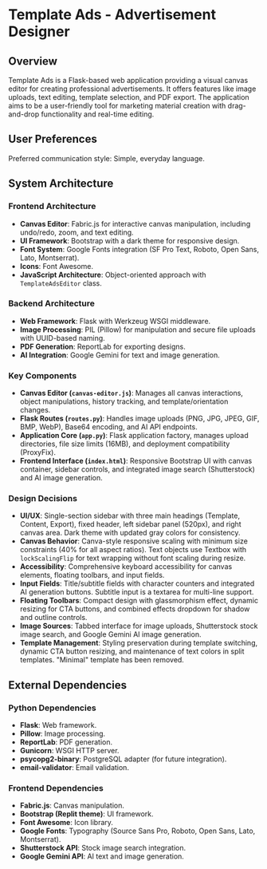 # Template Ads - Advertisement Designer

## Overview
Template Ads is a Flask-based web application providing a visual canvas editor for creating professional advertisements. It offers features like image uploads, text editing, template selection, and PDF export. The application aims to be a user-friendly tool for marketing material creation with drag-and-drop functionality and real-time editing.

## User Preferences
Preferred communication style: Simple, everyday language.

## System Architecture

### Frontend Architecture
- **Canvas Editor**: Fabric.js for interactive canvas manipulation, including undo/redo, zoom, and text editing.
- **UI Framework**: Bootstrap with a dark theme for responsive design.
- **Font System**: Google Fonts integration (SF Pro Text, Roboto, Open Sans, Lato, Montserrat).
- **Icons**: Font Awesome.
- **JavaScript Architecture**: Object-oriented approach with `TemplateAdsEditor` class.

### Backend Architecture
- **Web Framework**: Flask with Werkzeug WSGI middleware.
- **Image Processing**: PIL (Pillow) for manipulation and secure file uploads with UUID-based naming.
- **PDF Generation**: ReportLab for exporting designs.
- **AI Integration**: Google Gemini for text and image generation.

### Key Components
- **Canvas Editor (`canvas-editor.js`)**: Manages all canvas interactions, object manipulations, history tracking, and template/orientation changes.
- **Flask Routes (`routes.py`)**: Handles image uploads (PNG, JPG, JPEG, GIF, BMP, WebP), Base64 encoding, and AI API endpoints.
- **Application Core (`app.py`)**: Flask application factory, manages upload directories, file size limits (16MB), and deployment compatibility (ProxyFix).
- **Frontend Interface (`index.html`)**: Responsive Bootstrap UI with canvas container, sidebar controls, and integrated image search (Shutterstock) and AI image generation.

### Design Decisions
- **UI/UX**: Single-section sidebar with three main headings (Template, Content, Export), fixed header, left sidebar panel (520px), and right canvas area. Dark theme with updated gray colors for consistency.
- **Canvas Behavior**: Canva-style responsive scaling with minimum size constraints (40% for all aspect ratios). Text objects use Textbox with `lockScalingFlip` for text wrapping without font scaling during resize.
- **Accessibility**: Comprehensive keyboard accessibility for canvas elements, floating toolbars, and input fields.
- **Input Fields**: Title/subtitle fields with character counters and integrated AI generation buttons. Subtitle input is a textarea for multi-line support.
- **Floating Toolbars**: Compact design with glassmorphism effect, dynamic resizing for CTA buttons, and combined effects dropdown for shadow and outline controls.
- **Image Sources**: Tabbed interface for image uploads, Shutterstock stock image search, and Google Gemini AI image generation.
- **Template Management**: Styling preservation during template switching, dynamic CTA button resizing, and maintenance of text colors in split templates. "Minimal" template has been removed.

## External Dependencies

### Python Dependencies
- **Flask**: Web framework.
- **Pillow**: Image processing.
- **ReportLab**: PDF generation.
- **Gunicorn**: WSGI HTTP server.
- **psycopg2-binary**: PostgreSQL adapter (for future integration).
- **email-validator**: Email validation.

### Frontend Dependencies
- **Fabric.js**: Canvas manipulation.
- **Bootstrap (Replit theme)**: UI framework.
- **Font Awesome**: Icon library.
- **Google Fonts**: Typography (Source Sans Pro, Roboto, Open Sans, Lato, Montserrat).
- **Shutterstock API**: Stock image search integration.
- **Google Gemini API**: AI text and image generation.
